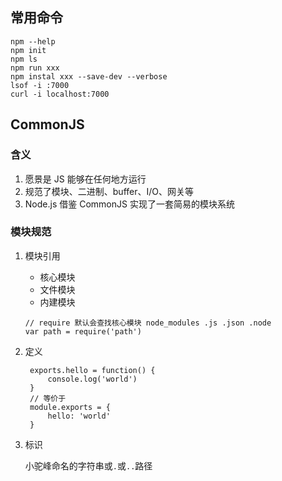 ## 常用命令
```
npm --help
npm init
npm ls
npm run xxx
npm instal xxx --save-dev --verbose
lsof -i :7000
curl -i localhost:7000
```

## CommonJS
### 含义
1. 愿景是 JS 能够在任何地方运行
2. 规范了模块、二进制、buffer、I/O、网关等
3. Node.js 借鉴 CommonJS 实现了一套简易的模块系统

### 模块规范
1. 模块引用
   - 核心模块
   - 文件模块
   - 内建模块
    ```
    // require 默认会查找核心模块 node_modules .js .json .node
    var path = require('path')
    ```
2. 定义
   ```
    exports.hello = function() {
        console.log('world')
    }
    // 等价于
    module.exports = {
        hello: 'world'
    }
   ``` 
3. 标识
   
    小驼峰命名的字符串或`.`或`..`路径